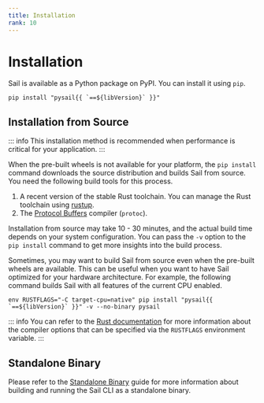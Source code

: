```yaml
---
title: Installation
rank: 10
---
```


# Installation

Sail is available as a Python package on PyPI. You can install it using `pip`.

```bash-vue
pip install "pysail{{ `==${libVersion}` }}"
```

## Installation from Source

::: info
This installation method is recommended when performance is critical for your application.
:::

When the pre-built wheels is not available for your platform, the `pip install` command downloads the source distribution
and builds Sail from source. You need the following build tools for this process.

1. A recent version of the stable Rust toolchain. You can manage the Rust toolchain using [rustup](https://rustup.rs/).
2. The [Protocol Buffers](https://protobuf.dev/) compiler (`protoc`).

Installation from source may take 10 - 30 minutes, and the actual build time depends on your system configuration.
You can pass the `-v` option to the `pip install` command to get more insights into the build process.

Sometimes, you may want to build Sail from source even when the pre-built wheels are available.
This can be useful when you want to have Sail optimized for your hardware architecture.
For example, the following command builds Sail with all features of the current CPU enabled.

```bash-vue
env RUSTFLAGS="-C target-cpu=native" pip install "pysail{{ `==${libVersion}` }}" -v --no-binary pysail
```

::: info
You can refer to the [Rust documentation](https://doc.rust-lang.org/rustc/codegen-options/index.html)
for more information about the compiler options that can be specified via the `RUSTFLAGS` environment variable.
:::

## Standalone Binary

Please refer to the [Standalone Binary](/development/recipes/standalone-binary) guide for more information about building and running the Sail CLI as a standalone binary.

<script setup>
import { useData } from "vitepress";
import { computed } from "vue";

const { site } = useData();

const libVersion = computed(() => site.value.contentProps?.libVersion);
</script>
